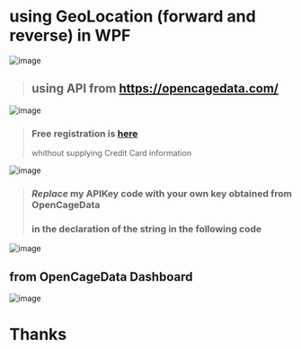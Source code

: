 # using GeoLocation (forward and reverse) in WPF

![image](https://user-images.githubusercontent.com/22365623/190488593-198f681b-8b30-40f0-ba61-4ca3447d9284.png)

> ##    using API from https://opencagedata.com/


![image](https://user-images.githubusercontent.com/22365623/190487956-af301622-bf21-48d5-b5a0-7d2e8db48ec3.png)


> ### Free registration is [here](https://opencagedata.com/users/sign_up) 
> whithout supplying Credit Card information

![image](https://user-images.githubusercontent.com/22365623/190483267-8f38e629-b218-45f4-8e32-f8ca4863cb63.png)

> ### _Replace_ my APIKey code with your own key  obtained from OpenCageData
> ### in the declaration of the string in the following code
> 

![image](https://user-images.githubusercontent.com/22365623/189957524-2be38426-34b8-4a35-ab4a-24c15bbbf0f6.png)


## from OpenCageData Dashboard


![image](https://user-images.githubusercontent.com/22365623/190487343-a9b1f4e2-23de-4155-be10-c77fed1989b7.png)


# Thanks

